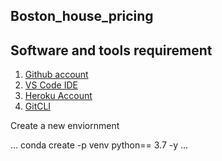 ## Boston_house_pricing

## Software and tools requirement

1. [Github account](https://github.com)
2. [VS Code IDE](https://code.visualstudio.com/) 
3. [Heroku Account](https://heroku.com)
4. [GitCLI](https://git-scm.com/book/en/v2/Getting-Started-The-Command-Line)


Create a new enviornment

...
conda create -p venv python== 3.7 -y
...